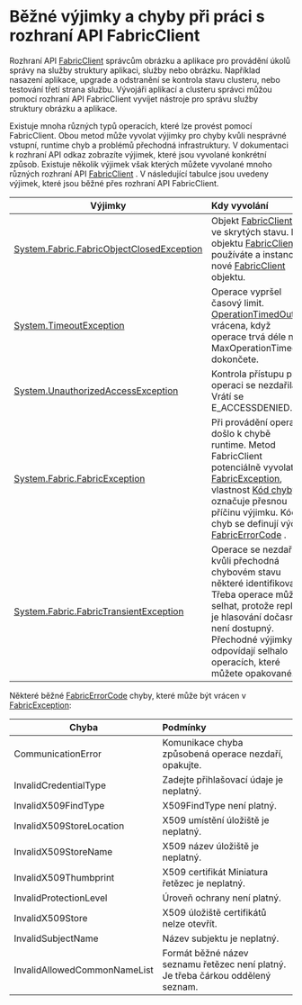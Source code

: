 <properties
   pageTitle="Běžné FabricClient výjimky vyvolání | Microsoft Azure"
   description="Popisuje běžné výjimky a chyby, které můžou být rozhraní API FabricClient vyvolané při provádění aplikace clusteru operací a správy."
   services="service-fabric"
   documentationCenter=".net"
   authors="rwike77"
   manager="timlt"
   editor=""/>

<tags
   ms.service="service-fabric"
   ms.devlang="dotnet"
   ms.topic="article"
   ms.tgt_pltfrm="NA"
   ms.workload="NA"
   ms.date="08/25/2016"
   ms.author="ryanwi"/>

# <a name="common-exceptions-and-errors-when-working-with-the-fabricclient-apis"></a>Běžné výjimky a chyby při práci s rozhraní API FabricClient
Rozhraní API [FabricClient](https://msdn.microsoft.com/library/system.fabric.fabricclient.aspx) správcům obrázku a aplikace pro provádění úkolů správy na služby struktury aplikaci, služby nebo obrázku. Například nasazení aplikace, upgrade a odstranění se kontrola stavu clusteru, nebo testování třetí strana službu. Vývojáři aplikací a clusteru správci můžou pomocí rozhraní API FabricClient vyvíjet nástroje pro správu služby struktury obrázku a aplikace.

Existuje mnoha různých typů operacích, které lze provést pomocí FabricClient.  Obou metod může vyvolat výjimky pro chyby kvůli nesprávné vstupní, runtime chyb a problémů přechodná infrastruktury.  V dokumentaci k rozhraní API odkaz zobrazíte výjimek, které jsou vyvolané konkrétní způsob. Existuje několik výjimek však kterých můžete vyvolané mnoho různých rozhraní API [FabricClient](https://msdn.microsoft.com/library/system.fabric.fabricclient.aspx) . V následující tabulce jsou uvedeny výjimek, které jsou běžné přes rozhraní API FabricClient.

|Výjimky| Kdy vyvolání|
|---------|:-----------|
|[System.Fabric.FabricObjectClosedException](https://msdn.microsoft.com/library/system.fabric.fabricobjectclosedexception.aspx)|Objekt [FabricClient](https://msdn.microsoft.com/library/system.fabric.fabricclient.aspx) je ve skrytých stavu. Mít objektu [FabricClient](https://msdn.microsoft.com/library/system.fabric.fabricclient.aspx) používáte a instanci nové [FabricClient](https://msdn.microsoft.com/library/system.fabric.fabricclient.aspx) objektu. |
|[System.TimeoutException](https://msdn.microsoft.com/library/system.timeoutexception.aspx)|Operace vypršel časový limit. [OperationTimedOut](https://msdn.microsoft.com/library/system.fabric.fabricerrorcode.aspx) je vrácena, když operace trvá déle než MaxOperationTimeout dokončete.|
|[System.UnauthorizedAccessException](https://msdn.microsoft.com/en-us/library/system.unauthorizedaccessexception.aspx)|Kontrola přístupu pro operaci se nezdařila. Vrátí se E_ACCESSDENIED.|
|[System.Fabric.FabricException](https://msdn.microsoft.com/library/system.fabric.fabricexception.aspx)|Při provádění operace došlo k chybě runtime. Metod FabricClient potenciálně vyvolat [FabricException](https://msdn.microsoft.com/library/system.fabric.fabricexception.aspx), vlastnost [Kód chyby](https://msdn.microsoft.com/library/system.fabric.fabricexception.errorcode.aspx) označuje přesnou příčinu výjimku. Kódy chyb se definují výčet [FabricErrorCode](https://msdn.microsoft.com/library/system.fabric.fabricerrorcode.aspx) .|
|[System.Fabric.FabricTransientException](https://msdn.microsoft.com/library/system.fabric.fabrictransientexception.aspx)|Operace se nezdařila kvůli přechodná chybovém stavu některé identifikovat. Třeba operace může selhat, protože replik je hlasování dočasně není dostupný. Přechodné výjimky odpovídají selhalo operacích, které můžete opakované.|

Některé běžné [FabricErrorCode](https://msdn.microsoft.com/library/system.fabric.fabricerrorcode.aspx) chyby, které může být vrácen v [FabricException](https://msdn.microsoft.com/library/system.fabric.fabricexception.aspx):

|Chyba| Podmínky|
|---------|:-----------|
|CommunicationError|Komunikace chyba způsobená operace nezdaří, opakujte.|
|InvalidCredentialType|Zadejte přihlašovací údaje je neplatný.|
|InvalidX509FindType|X509FindType není platný.|
|InvalidX509StoreLocation|X509 umístění úložiště je neplatný.|
|InvalidX509StoreName|X509 název úložiště je neplatný.|
|InvalidX509Thumbprint|X509 certifikát Miniatura řetězec je neplatný.|
|InvalidProtectionLevel|Úroveň ochrany není platný.|
|InvalidX509Store|X509 úložiště certifikátů nelze otevřít.|
|InvalidSubjectName|Název subjektu je neplatný.|
|InvalidAllowedCommonNameList|Formát běžné název seznamu řetězec není platný. Je třeba čárkou oddělený seznam.|

